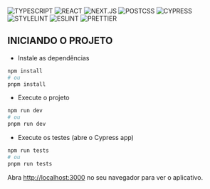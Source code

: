 ![TYPESCRIPT](https://img.shields.io/static/v1?label=TYPESCRIPT&labelColor=19ca50&message=TS&color=000000&logo=TYPESCRIPT&logoColor=000&style=flat-square)
![REACT](https://img.shields.io/static/v1?label=REACT&labelColor=19ca50&message=TS&color=000000&logo=REACT&logoColor=000&style=flat-square)
![NEXT.JS](https://img.shields.io/static/v1?label=NEXT&labelColor=19ca50&message=JS&color=000000&logo=NEXT.JS&logoColor=000&style=flat-square)
![POSTCSS](https://img.shields.io/static/v1?label=POSTCSS&labelColor=19ca50&message=PLUGINS&color=000000&logo=POSTCSS&logoColor=000&style=flat-square)
![CYPRESS](https://img.shields.io/static/v1?label=CYPRESS&labelColor=19ca50&message=TESTS&color=000000&logo=CYPRESS&logoColor=000&style=flat-square)
![STYLELINT](https://img.shields.io/static/v1?label=STYLELINT&labelColor=19ca50&message=+FIX&color=000000&logo=STYLELINT&logoColor=000&style=flat-square)
![ESLINT](https://img.shields.io/static/v1?label=ESLINT&labelColor=19ca50&message=+FIX&color=000000&logo=ESLINT&logoColor=000&style=flat-square)
![PRETTIER](https://img.shields.io/static/v1?label=PRETTIER&labelColor=19ca50&message=FORMAT&color=000000&logo=PRETTIER&logoColor=000&style=flat-square)

## INICIANDO O PROJETO

- Instale as dependências

```bash
npm install
# ou
pnpm install
```

- Execute o projeto

```bash
npm run dev
# ou
pnpm run dev
```

- Execute os testes (abre o Cypress app)

```bash
npm run tests
# ou
pnpm run tests
```

Abra [http://localhost:3000](http://localhost:3000) no seu navegador para ver o aplicativo.
